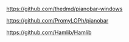 https://github.com/thedmd/pianobar-windows

https://github.com/PromyLOPh/pianobar

https://github.com/Hamlib/Hamlib
